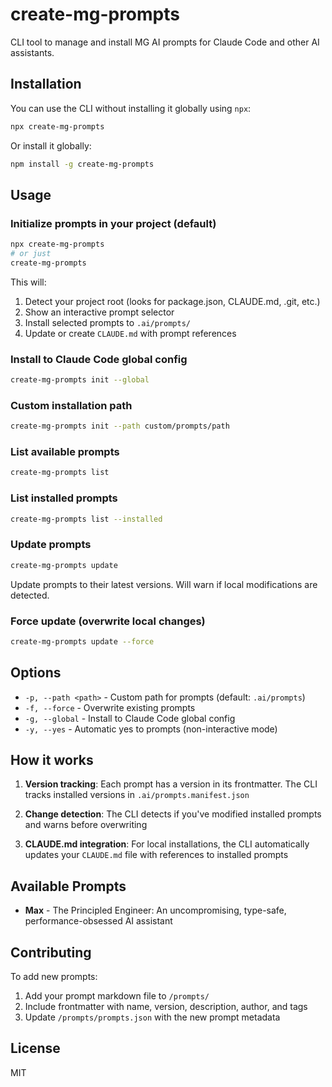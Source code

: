# create-mg-prompts

CLI tool to manage and install MG AI prompts for Claude Code and other AI assistants.

## Installation

You can use the CLI without installing it globally using `npx`:

```bash
npx create-mg-prompts
```

Or install it globally:

```bash
npm install -g create-mg-prompts
```

## Usage

### Initialize prompts in your project (default)

```bash
npx create-mg-prompts
# or just
create-mg-prompts
```

This will:
1. Detect your project root (looks for package.json, CLAUDE.md, .git, etc.)
2. Show an interactive prompt selector
3. Install selected prompts to `.ai/prompts/`
4. Update or create `CLAUDE.md` with prompt references

### Install to Claude Code global config

```bash
create-mg-prompts init --global
```

### Custom installation path

```bash
create-mg-prompts init --path custom/prompts/path
```

### List available prompts

```bash
create-mg-prompts list
```

### List installed prompts

```bash
create-mg-prompts list --installed
```

### Update prompts

```bash
create-mg-prompts update
```

Update prompts to their latest versions. Will warn if local modifications are detected.

### Force update (overwrite local changes)

```bash
create-mg-prompts update --force
```

## Options

- `-p, --path <path>` - Custom path for prompts (default: `.ai/prompts`)
- `-f, --force` - Overwrite existing prompts
- `-g, --global` - Install to Claude Code global config
- `-y, --yes` - Automatic yes to prompts (non-interactive mode)

## How it works

1. **Version tracking**: Each prompt has a version in its frontmatter. The CLI tracks installed versions in `.ai/prompts.manifest.json`

2. **Change detection**: The CLI detects if you've modified installed prompts and warns before overwriting

3. **CLAUDE.md integration**: For local installations, the CLI automatically updates your `CLAUDE.md` file with references to installed prompts

## Available Prompts

- **Max** - The Principled Engineer: An uncompromising, type-safe, performance-obsessed AI assistant

## Contributing

To add new prompts:
1. Add your prompt markdown file to `/prompts/`
2. Include frontmatter with name, version, description, author, and tags
3. Update `/prompts/prompts.json` with the new prompt metadata

## License

MIT